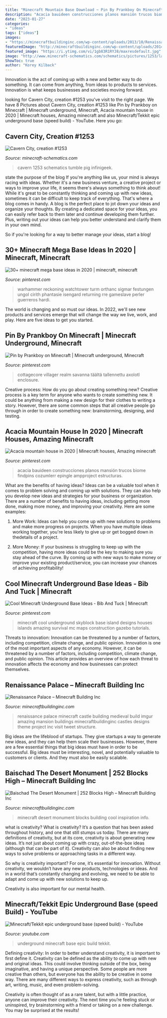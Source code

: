 ```yaml
---
title: "Minecraft Mountain Base Download ~ Pin By Prankboy On Minecraft"
description: "Acacia bauideen construcciones planos mansión trucos biome findpins cozumlerr epingle ampproject estructuras"
date: "2023-01-27"
categories:
- "ideas"
tags: ["ideas"]
images:
- "https://minecraftbuildinginc.com/wp-content/uploads/2013/10/Renaissance-Palace-minecraft-building-ideas-3.jpg"
featuredImage: "http://minecraftbuildinginc.com/wp-content/uploads/2014/01/Baischad-The-Desert-Monument-252-Blocks-High-minecraft-building-ideas-5.jpg"
featured_image: "https://i.ytimg.com/vi/1gb83R1RYJ8/maxresdefault.jpg"
image: "http://www.minecraft-schematics.com/schematics/pictures/1253/large-picture-1253.jpg?time=1380979687"
ShowToc: true
author: "Korey Kilback"
---
```



Innovation is the act of coming up with a new and better way to do something. It can come from anything, from ideas to products to services. Innovation is what keeps businesses and societies moving forward.

	

		
looking for Cavern City, creation #1253 you've visit to the right page. We have 8 Pictures about Cavern City, creation #1253 like Pin by Prankboy on Minecraft | Minecraft underground, Minecraft, Acacia mountain house in 2020 | Minecraft houses, Amazing minecraft and also Minecraft/Tekkit epic underground base (speed build) - YouTube. Here you go:
		
    
## Cavern City, Creation #1253

<img loading=lazy src="http://www.minecraft-schematics.com/schematics/pictures/1253/large-picture-1253.jpg?time=1380979687" onerror="this.onerror=null;this.src='https://tse2.mm.bing.net/th?id=OIP.z3hWMxynyXmowbNRiSc9PgHaEp&amp;pid=15.1';" alt="Cavern City, creation #1253">

_Source: minecraft-schematics.com_

>cavern 1253 schematics tumble pig infinigeek. 

	

state the purpose of the blog
If you're anything like us, your mind is always racing with ideas. Whether it's a new business venture, a creative project or ways to improve your life, it seems there's always something to think about! While it's great to be constantly thinking and coming up with new ideas, sometimes it can be difficult to keep track of everything. That's where a blog comes in handy.
A blog is the perfect place to jot down your ideas and organize your thoughts. By creating a dedicated space for your ideas, you can easily refer back to them later and continue developing them further. Plus, writing out your ideas can help you better understand and clarify them in your own mind.

So if you're looking for a way to better manage your ideas, start a blog!

    
## 30+ Minecraft Mega Base Ideas In 2020 | Minecraft, Minecraft

<img loading=lazy src="https://i.pinimg.com/474x/b3/24/f4/b324f4e3533340718bc8713eaf233377--diorama-ideas-nerd-art.jpg" onerror="this.onerror=null;this.src='https://tse4.mm.bing.net/th?id=OIP.UKrv3pRYljlkskGW4vx2jAAAAA&amp;pid=15.1';" alt="30+ minecraft mega base ideas in 2020 | minecraft, minecraft">

_Source: pinterest.com_

>warhammer reckoning watchtower turm orthanc sigmar festungen ungol cirith phantasie isengard returning rre gameslave perler guerreros hardi. 

	

The world is changing and so must our ideas. In 2022, we'll see new products and services emerge that will change the way we live, work, and play. Here are five ideas to get you started.

    
## Pin By Prankboy On Minecraft | Minecraft Underground, Minecraft

<img loading=lazy src="https://i.pinimg.com/736x/aa/9c/fe/aa9cfee147416bc3dcc4e45ab898f318.jpg" onerror="this.onerror=null;this.src='https://tse2.mm.bing.net/th?id=OIP.eHiMaJQmO0ZyEk79rMfMNAHaEK&amp;pid=15.1';" alt="Pin by Prankboy on Minecraft | Minecraft underground, Minecraft">

_Source: pinterest.com_

>cottagecore villager realm savanna täältä tallennettu axolotl enclosure. 

	

Creative process: How do you go about creating something new?
Creative process is a key term for anyone who wants to create something new. It could be anything from making a new design for their clothes to writing a story. However, there are some common steps that all creative people go through in order to create something new: brainstorming, designing, and testing.

    
## Acacia Mountain House In 2020 | Minecraft Houses, Amazing Minecraft

<img loading=lazy src="https://i.pinimg.com/736x/c5/32/4c/c5324ce9d45edb239df0602b5c1bb6e4.jpg" onerror="this.onerror=null;this.src='https://tse2.mm.bing.net/th?id=OIP.yGhQoXSHoYGa2MY4taFHVQHaGB&amp;pid=15.1';" alt="Acacia mountain house in 2020 | Minecraft houses, Amazing minecraft">

_Source: pinterest.com_

>acacia bauideen construcciones planos mansión trucos biome findpins cozumlerr epingle ampproject estructuras. 

	

What are the benefits of having ideas?
Ideas can be a valuable tool when it comes to problem solving and coming up with solutions. They can also help you develop new ideas and strategies for your business or organization. There are a number of benefits to having ideas, including getting more done, making more money, and improving your creativity. Here are some examples:
1. More Work: Ideas can help you come up with new solutions to problems and make more progress on projects. When you have multiple ideas working together, you're less likely to give up or get bogged down in thedetails of a project.

2. More Money: If your business is struggling to keep up with the competition, having more ideas could be the key to making sure you stay ahead of the curve. By coming up with new ways to make money or improve your existing product/service, you can increase your chances of achieving profitability!

    
## Cool Minecraft Underground Base Ideas - Bib And Tuck | Minecraft

<img loading=lazy src="https://i.pinimg.com/736x/1e/a2/5c/1ea25c3c585cff91192690df3e525208.jpg" onerror="this.onerror=null;this.src='https://tse1.mm.bing.net/th?id=OIP.3w1gYc58nOvaV0jtne337QHaEo&amp;pid=15.1';" alt="Cool Minecraft Underground Base Ideas - Bib And Tuck | Minecraft">

_Source: pinterest.com_

>minecraft cool underground skyblock base island designs houses islands amazing survival mc maps construction gazebo tutorials. 

	

Threats to innovation: Innovation can be threatened by a number of factors, including competition, climate change, and public opinion.
Innovation is one of the most important aspects of any economy. However, it can be threatened by a number of factors, including competition, climate change, and public opinion. This article provides an overview of how each threat to innovation affects the economy and how businesses can protect themselves.

    
## Renaissance Palace – Minecraft Building Inc

<img loading=lazy src="https://minecraftbuildinginc.com/wp-content/uploads/2013/10/Renaissance-Palace-minecraft-building-ideas-3.jpg" onerror="this.onerror=null;this.src='https://tse4.mm.bing.net/th?id=OIP.8sseZiOs0PlXDaeoSTsquwHaHa&amp;pid=15.1';" alt="Renaissance Palace – Minecraft Building Inc">

_Source: minecraftbuildinginc.com_

>renaissance palace minecraft castle building medieval build imgur amazing mansion buildings minecraftbuildinginc castles designs theme project inc visit tweet structure. 

	

Big ideas are the lifeblood of startups. They give startups a way to generate new ideas, and they can help them scale their businesses. However, there are a few essential things that big ideas must have in order to be successful. Big ideas must be interesting, novel, and potentially valuable to customers or clients. And they must also be easily scalable.

    
## Baischad The Desert Monument | 252 Blocks High – Minecraft Building Inc

<img loading=lazy src="http://minecraftbuildinginc.com/wp-content/uploads/2014/01/Baischad-The-Desert-Monument-252-Blocks-High-minecraft-building-ideas-5.jpg" onerror="this.onerror=null;this.src='https://tse4.mm.bing.net/th?id=OIP.VxOEAu8518Pa-n6bgxAYoQHaEW&amp;pid=15.1';" alt="Baischad The Desert Monument | 252 Blocks High – Minecraft Building Inc">

_Source: minecraftbuildinginc.com_

>minecraft desert monument blocks building cool inspiration info. 

	

what is creativity?
What is creativity? It’s a question that has been asked throughout history, and one that still stumps us today. There are many definitions of creativity, but at its core, creativity is about generating new ideas.
It’s not just about coming up with crazy, out-of-the-box ideas (although that can be part of it). Creativity can also be about finding new ways to solve problems or approaching tasks in a different way.

So why is creativity important? For one, it’s essential for innovation. Without creativity, we wouldn’t have any new products, technologies or ideas. And in a world that’s constantly changing and evolving, we need to be able to adapt and come up with new solutions to keep up.

Creativity is also important for our mental health.

    
## Minecraft/Tekkit Epic Underground Base (speed Build) - YouTube

<img loading=lazy src="https://i.ytimg.com/vi/1gb83R1RYJ8/maxresdefault.jpg" onerror="this.onerror=null;this.src='https://tse3.mm.bing.net/th?id=OIP.9KfmxrBnA8YSusRKOcocBgHaEK&amp;pid=15.1';" alt="Minecraft/Tekkit epic underground base (speed build) - YouTube">

_Source: youtube.com_

>underground minecraft base epic build tekkit. 

	

Defining creativity:
In order to better understand creativity, it is important to first define it. Creativity can be defined as the ability to come up with new and original ideas. This could involve thinking outside of the box, being imaginative, and having a unique perspective.
Some people are more creative than others, but everyone has the ability to be creative in some way. There are many different ways to express creativity, such as through art, writing, music, and even problem-solving.

Creativity is often thought of as a rare talent, but with a little practice, anyone can improve their creativity. The next time you’re feeling stuck or uninspired, try brainstorming with a friend or taking on a new challenge. You may be surprised at the results!

